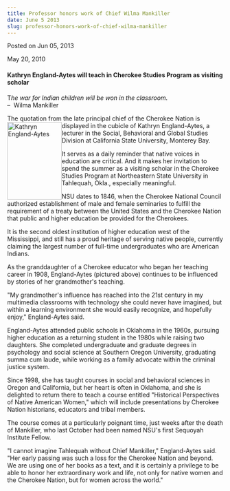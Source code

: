 ```yaml
---
title: Professor honors work of Chief Wilma Mankiller
date: June 5 2013
slug: professor-honors-work-of-chief-wilma-mankiller
---
```


 



<span class="date">Posted on Jun 05, 2013    </span>
<p>May 20, 2010</p>
<h4><strong>Kathryn England-Aytes will teach in Cherokee Studies
Program as visiting scholar</strong></h4>
<p>T<em>he war for Indian children will be won in the
classroom.</em><br>
&#x2013; &#xA0;Wilma Mankiller</br></p>
<p>The quotation from the late principal chief of the Cherokee
Nation is displayed <img alt="Kathryn England-Aytes" height="180" src="https://news.csumb.edu/sites/default/files/65/igx_migrate/images/Kathryn.jpg" style="float:left" width="127">in the cubicle of Kathryn
England-Aytes, a lecturer in the Social, Behavioral and Global
Studies Division at California State University, Monterey
Bay.&#xA0;</img></p>
<p>It serves as a daily reminder that native voices in education
are critical. And it makes her invitation to spend the summer as a
visiting scholar in the Cherokee Studies Program at Northeastern
State University in Tahlequah, Okla., especially meaningful.</p>
<p>NSU dates to 1846, when the Cherokee National Council authorized
establishment of male and female seminaries to fulfill the
requirement of a treaty between the United States and the Cherokee
Nation that public and higher education be provided for the
Cherokees.</p>
<p>It is the second oldest institution of higher education west of
the Mississippi, and still has a proud heritage of serving native
people, currently claiming the largest number of full-time
undergraduates who are American Indians.</p>
<p>As the granddaughter of a Cherokee educator who began her
teaching career in 1908, England-Aytes (pictured above) continues
to be influenced by stories of her grandmother&apos;s teaching.</p>
<p>&quot;My grandmother&apos;s influence has reached into the 21st century in
my multimedia classrooms with technology she could never have
imagined, but within a learning environment she would easily
recognize, and hopefully enjoy,&quot; England-Aytes said.</p>
<p>England-Aytes attended public schools in Oklahoma in the 1960s,
pursuing higher education as a returning student in the 1980s while
raising two daughters. She completed undergraduate and graduate
degrees in psychology and social science at Southern Oregon
University, graduating summa cum laude, while working as a family
advocate within the criminal justice system.</p>
<p>Since 1998, she has taught courses in social and behavioral
sciences in Oregon and California, but her heart is often in
Oklahoma, and she is delighted to return there to teach a course
entitled &quot;Historical Perspectives of Native American Women,&quot; which
will include presentations by Cherokee Nation historians, educators
and tribal members.&#xA0;</p>
<p>The course comes at a particularly poignant time, just weeks
after the death of Mankiller, who last October had been named NSU&apos;s
first Sequoyah Institute Fellow.</p>
<p>&quot;I cannot imagine Tahlequah without Chief Mankiller,&quot;
England-Aytes said. &quot;Her early passing was such a loss for the
Cherokee Nation and beyond. We are using one of her books as a
text, and it is certainly a privilege to be able to honor her
extraordinary work and life, not only for native women and the
Cherokee Nation, but for women across the world.&quot;</p>





```
